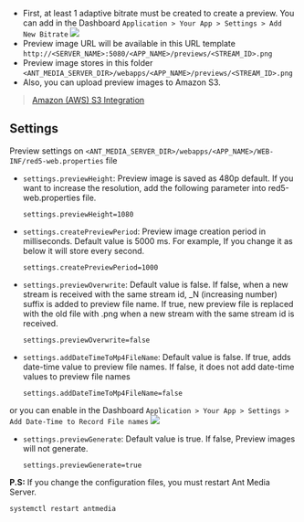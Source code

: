 * First, at least 1 adaptive bitrate must be created to create a preview. You can add in the Dashboard `Application > Your App > Settings > Add New Bitrate`
![](https://raw.githubusercontent.com/wiki/ant-media/Ant-Media-Server/images/preview_1.png)
* Preview image URL will be available in this URL template `http://<SERVER_NAME>:5080/<APP_NAME>/previews/<STREAM_ID>.png`
* Preview image stores in this folder `<ANT_MEDIA_SERVER_DIR>/webapps/<APP_NAME>/previews/<STREAM_ID>.png`
* Also, you can upload preview images to Amazon S3.
> [Amazon (AWS) S3 Integration](https://github.com/ant-media/Ant-Media-Server/wiki/Amazon-(AWS)-S3-Integration)

## Settings

Preview settings on `<ANT_MEDIA_SERVER_DIR>/webapps/<APP_NAME>/WEB-INF/red5-web.properties` file

* `settings.previewHeight`: Preview image is saved as 480p default. If you want to increase the resolution, add the following parameter into red5-web.properties file.

    `settings.previewHeight=1080`

* `settings.createPreviewPeriod`: Preview image creation period in milliseconds. Default value is 5000 ms.
For example, If you change it as below it will store every second.

    `settings.createPreviewPeriod=1000`

* `settings.previewOverwrite`: Default value is false. If false, when a new stream is received with the same stream id, _N (increasing number) suffix is added to preview file name. If true, new preview file is replaced with the old file with .png when a new stream with the same stream id is received.

    `settings.previewOverwrite=false`

* `settings.addDateTimeToMp4FileName`: Default value is false. If true, adds date-time value to preview file names. If false, it does not add date-time values to preview file names

    `settings.addDateTimeToMp4FileName=false`

or you can enable in the Dashboard `Application > Your App > Settings > Add Date-Time to Record File names`
![](https://raw.githubusercontent.com/wiki/ant-media/Ant-Media-Server/images/preview_2.png)

* `settings.previewGenerate`: Default value is true. If false, Preview images will not generate.

    `settings.previewGenerate=true`

**P.S:** If you change the configuration files, you must restart Ant Media Server.

`systemctl restart antmedia`

